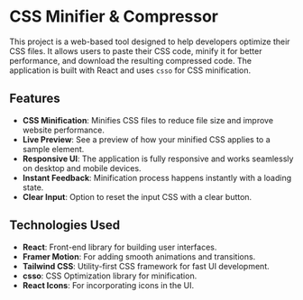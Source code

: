 # CSS Minifier & Compressor

This project is a web-based tool designed to help developers optimize their CSS files. It allows users to paste their CSS code, minify it for better performance, and download the resulting compressed code. The application is built with React and uses `csso` for CSS minification.

## Features

- **CSS Minification**: Minifies CSS files to reduce file size and improve website performance.
- **Live Preview**: See a preview of how your minified CSS applies to a sample element.
- **Responsive UI**: The application is fully responsive and works seamlessly on desktop and mobile devices.
- **Instant Feedback**: Minification process happens instantly with a loading state.
- **Clear Input**: Option to reset the input CSS with a clear button.

## Technologies Used

- **React**: Front-end library for building user interfaces.
- **Framer Motion**: For adding smooth animations and transitions.
- **Tailwind CSS**: Utility-first CSS framework for fast UI development.
- **csso**: CSS Optimization library for minification.
- **React Icons**: For incorporating icons in the UI.
